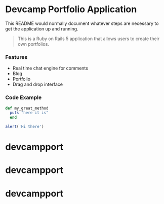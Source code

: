 # Devcamp Portfolio Application

This README would normally document whatever steps are necessary to get the
application up and running.
> This is a Ruby on Rails 5 application that allows users to create their own portfolios.
### Features

- Real time chat engine for comments
- Blog
- Portfolio
- Drag and drop interface
### Code Example
```ruby
def my_great_method
  puts "here it is"
  end
  ```
  ```javascript
  alert('Hi there')
  ```
  # devcampport
# devcampport
# devcampport
